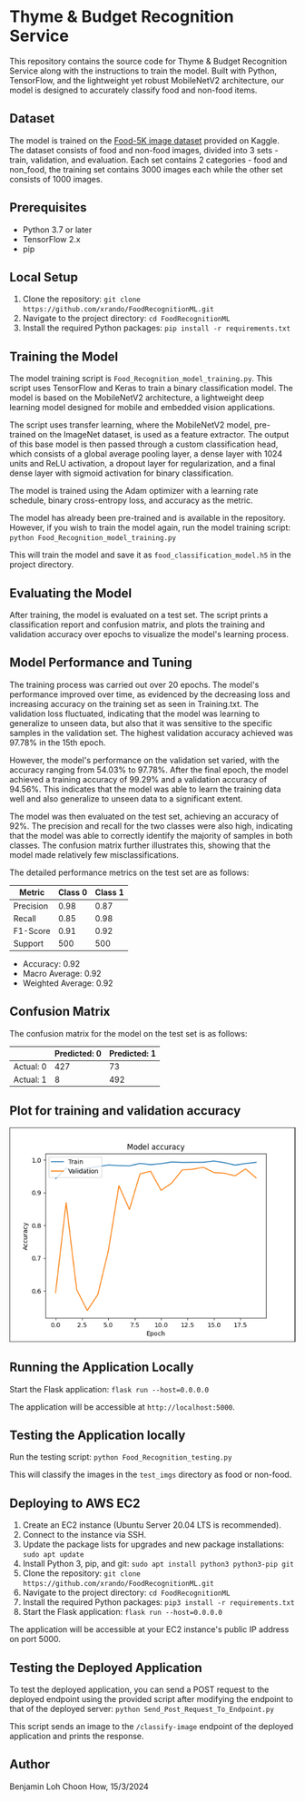 [//]: # (# FoodRecognitionML)

[//]: # ()
[//]: # (# Steps to deploy on aws ec2)

[//]: # (1. Create an EC2 instance)

[//]: # (2. Install git on the instance)

[//]: # (3. Clone the repository)

[//]: # (5. Install pip)

[//]: # (6. pip install tensorflow-cpu==2.7.0)

[//]: # (7. pip install protobuf==3.20)

[//]: # (8. pip install flask)

[//]: # (9. pip install pillow)

[//]: # (10. pip install -U flask-cors)

[//]: # ()
[//]: # (# Steps to run the application)

[//]: # (flask run --host=0.0.0.0)

[//]: # ()


# Thyme & Budget Recognition Service

This repository contains the source code for Thyme & Budget Recognition Service along with the instructions to train the model. Built with Python, TensorFlow, and the lightweight yet robust MobileNetV2 architecture, our model is designed to accurately classify food and non-food items.

## Dataset

The model is trained on the [Food-5K image dataset](https://www.kaggle.com/datasets/trolukovich/food5k-image-dataset) provided on Kaggle. The dataset consists of food and non-food images, divided into 3 sets - train, validation, and evaluation. Each set contains 2 categories - food and non_food, the training set contains 3000 images each while the other set consists of 1000 images.

## Prerequisites

- Python 3.7 or later
- TensorFlow 2.x
- pip

## Local Setup

1. Clone the repository: `git clone https://github.com/xrando/FoodRecognitionML.git`
2. Navigate to the project directory: `cd FoodRecognitionML`
3. Install the required Python packages: `pip install -r requirements.txt`

## Training the Model

The model training script is `Food_Recognition_model_training.py`. This script uses TensorFlow and Keras to train a binary classification model. The model is based on the MobileNetV2 architecture, a lightweight deep learning model designed for mobile and embedded vision applications.

The script uses transfer learning, where the MobileNetV2 model, pre-trained on the ImageNet dataset, is used as a feature extractor. The output of this base model is then passed through a custom classification head, which consists of a global average pooling layer, a dense layer with 1024 units and ReLU activation, a dropout layer for regularization, and a final dense layer with sigmoid activation for binary classification.

The model is trained using the Adam optimizer with a learning rate schedule, binary cross-entropy loss, and accuracy as the metric.

The model has already been pre-trained and is available in the repository. However, if you wish to train the model again, run the model training script: `python Food_Recognition_model_training.py`

This will train the model and save it as `food_classification_model.h5` in the project directory.

## Evaluating the Model

After training, the model is evaluated on a test set. The script prints a classification report and confusion matrix, and plots the training and validation accuracy over epochs to visualize the model's learning process.

## Model Performance and Tuning

The training process was carried out over 20 epochs. The model's performance improved over time, as evidenced by the decreasing loss and increasing accuracy on the training set as seen in Training.txt. The validation loss fluctuated, indicating that the model was learning to generalize to unseen data, but also that it was sensitive to the specific samples in the validation set. The highest validation accuracy achieved was 97.78% in the 15th epoch.

However, the model's performance on the validation set varied, with the accuracy ranging from 54.03% to 97.78%. After the final epoch, the model achieved a training accuracy of 99.29% and a validation accuracy of 94.56%. This indicates that the model was able to learn the training data well and also generalize to unseen data to a significant extent.

The model was then evaluated on the test set, achieving an accuracy of 92%. The precision and recall for the two classes were also high, indicating that the model was able to correctly identify the majority of samples in both classes. The confusion matrix further illustrates this, showing that the model made relatively few misclassifications.

The detailed performance metrics on the test set are as follows:

| Metric       | Class 0 | Class 1 |
|--------------|---------|---------|
| Precision    | 0.98    | 0.87    |
| Recall       | 0.85    | 0.98    |
| F1-Score     | 0.91    | 0.92    |
| Support      | 500     | 500     |

- Accuracy: 0.92
- Macro Average: 0.92
- Weighted Average: 0.92

## Confusion Matrix

The confusion matrix for the model on the test set is as follows:

|            | Predicted: 0 | Predicted: 1 |
|------------|--------------|--------------|
| Actual: 0  | 427          | 73           |
| Actual: 1  | 8            | 492          |

## Plot for training and validation accuracy
![alt text](image.png)


## Running the Application Locally

Start the Flask application: `flask run --host=0.0.0.0`

The application will be accessible at `http://localhost:5000`.

## Testing the Application locally

Run the testing script: `python Food_Recognition_testing.py`

This will classify the images in the `test_imgs` directory as food or non-food.

## Deploying to AWS EC2

1. Create an EC2 instance (Ubuntu Server 20.04 LTS is recommended).
2. Connect to the instance via SSH.
3. Update the package lists for upgrades and new package installations: `sudo apt update`
4. Install Python 3, pip, and git: `sudo apt install python3 python3-pip git`
5. Clone the repository: `git clone https://github.com/xrando/FoodRecognitionML.git`
6. Navigate to the project directory: `cd FoodRecognitionML`
7. Install the required Python packages: `pip3 install -r requirements.txt`
8. Start the Flask application: `flask run --host=0.0.0.0`

The application will be accessible at your EC2 instance's public IP address on port 5000.

## Testing the Deployed Application

To test the deployed application, you can send a POST request to the deployed endpoint using the provided script after modifying the endpoint to that of the deployed server: `python Send_Post_Request_To_Endpoint.py`

This script sends an image to the `/classify-image` endpoint of the deployed application and prints the response.

## Author
Benjamin Loh Choon How, 15/3/2024